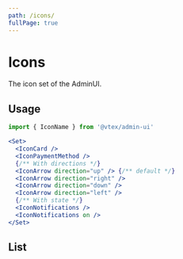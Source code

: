```yaml
---
path: /icons/
fullPage: true
---
```


# Icons

The icon set of the AdminUI.

## Usage

<collapsible heading="Usage details" visible={true}>

```jsx isStatic
import { IconName } from '@vtex/admin-ui'
```

```jsx
<Set>
  <IconCard />
  <IconPaymentMethod />
  {/** With directions */}
  <IconArrow direction="up" /> {/** default */}
  <IconArrow direction="right" />
  <IconArrow direction="down" />
  <IconArrow direction="left" />
  {/** With state */}
  <IconNotifications />
  <IconNotifications on />
</Set>
```

</collapsible>

## List

<iconpage></iconpage>
